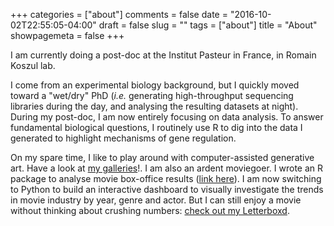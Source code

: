 +++
categories = ["about"]
comments = false
date = "2016-10-02T22:55:05-04:00"
draft = false
slug = ""
tags = ["about"]
title = "About"
showpagemeta = false
+++

I am currently doing a post-doc at the Institut Pasteur in France, in Romain Koszul lab. 

I come from an experimental biology background, but I quickly moved toward a "wet/dry" PhD (*i.e.* generating high-throughput sequencing libraries during the day, and analysing the resulting datasets at night). During my post-doc, I am now entirely focusing on data analysis. To answer fundamental biological questions, I routinely use R to dig into the data I generated to highlight mechanisms of gene regulation.  

On my spare time, I like to play around with computer-assisted generative art. Have a look at [my galleries](https://jserizay.com/arts/)!. I am also an ardent moviegoer. I wrote an R package to analyse movie box-office results ([link here](https://github.com/js2264/moviestats)). I am now switching to Python to build an interactive dashboard to visually investigate the trends in movie industry by year, genre and actor. But I can still enjoy a movie without thinking about crushing numbers: [check out my Letterboxd](https://letterboxd.com/jserizay/).
